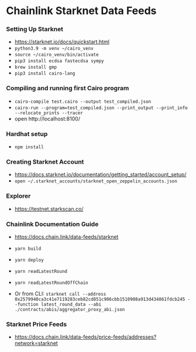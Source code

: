 # Chainlink Starknet Data Feeds

### Setting Up Starknet

- https://starknet.io/docs/quickstart.html
- `python3.9 -m venv ~/cairo_venv`
- `source ~/cairo_venv/bin/activate`
- `pip3 install ecdsa fastecdsa sympy`
- `brew install gmp`
- `pip3 install cairo-lang`

### Compiling and running first Cairo program

- `cairo-compile test.cairo --output test_compiled.json`
- `cairo-run --program=test_compiled.json --print_output --print_info --relocate_prints --tracer`
- open http://localhost:8100/

### Hardhat setup

- `npm install`

### Creating Starknet Account

- https://docs.starknet.io/documentation/getting_started/account_setup/
- `open ~/.starknet_accounts/starknet_open_zeppelin_accounts.json`

### Explorer

- https://testnet.starkscan.co/

### Chainlink Documentation Guide

- https://docs.chain.link/data-feeds/starknet

- `yarn build`
- `yarn deploy`
- `yarn readLatestRound`

- `yarn readLatestRoundOffChain`
- Or from CLI: `starknet call --address 0x2579940ca3c41e7119283ceb82cd851c906cbb1510908a913d434861fdcb245 --function latest_round_data --abi ./contracts/abis/aggregator_proxy_abi.json`

### Starknet Price Feeds

- https://docs.chain.link/data-feeds/price-feeds/addresses?network=starknet
